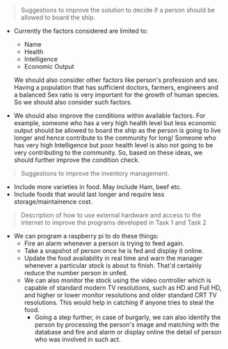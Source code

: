 
>Suggestions to improve the solution to decide if a person should be allowed to board the ship.
 
 * Currently the factors considered are limited to:
 	* Name
 	* Health
 	* Intelligence
 	* Economic Output

 	We should also consider other factors like person's profession and sex.
 	Having a population that has sufficient doctors, farmers, engineers and a balanced
 	Sex ratio is very important for the growth of human species. So we should also consider such factors.

 * We should also improve the conditions within available factors. For example, someone who has a very
   high health level but less economic output should be allowed to board the ship as the person is going to live longer and hence contribute to the community for long/ Someone who has very high
   Intelligence but poor health level is also not going to be very contributing to the community.
   So, based on these ideas, we should further improve the condition check.	 

>Suggestions to improve the inventory management.

 * Include more varieties in food. May include Ham, beef etc.
 * Include foods that would last longer and require less storage/maintainence cost.

>Description of how to use external hardware and access to the internet to improve the programs developed in Task 1 and Task 2

 * We can program a raspberry pi to do these things:
 	* Fire an alarm whenever a person is trying to feed again.
 	* Take a snapshot of person once he is fed and display it online.
 	* Update the food availability in real time and warn the manager whenever a particular stock is about to finish. That'd certainly reduce the number person in unfed.
 	* We can also monitor the stock using the video controller which is capable of standard modern TV resolutions, such as HD and Full HD, and higher or lower monitor resolutions and older standard CRT TV resolutions. This would help in catching if anyone tries to steal the food.
 		* Going a step further, in case of burgarly, we can also identify the person by processing the person's image and matching with the database and fire and alarm or display online the detail of person who was involved in such act.
